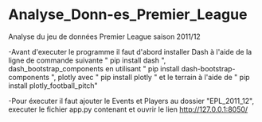 # Analyse_Donn-es_Premier_League
Analyse du jeu de données Premier League saison 2011/12

-Avant d'executer le programme il faut d'abord installer Dash à l'aide de la ligne de commande suivante " pip install dash ", dash_bootstrap_components en utilisant " pip install dash-bootstrap-components ", plotly avec " pip install plotly " et le terrain à l'aide de " pip install plotly_football_pitch"

-Pour éxecuter il faut ajouter le Events et Players au dossier "EPL_2011_12", executer le fichier app.py contenant et ouvrir le lien http://127.0.0.1:8050/

